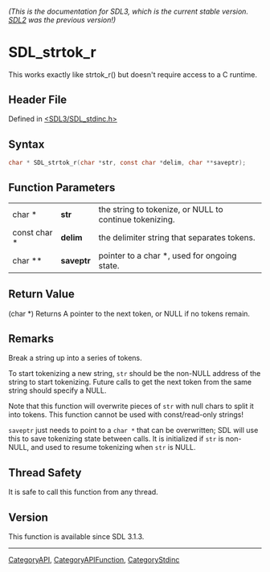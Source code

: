 ###### (This is the documentation for SDL3, which is the current stable version. [SDL2](https://wiki.libsdl.org/SDL2/) was the previous version!)
# SDL_strtok_r

This works exactly like strtok_r() but doesn't require access to a C runtime.

## Header File

Defined in [<SDL3/SDL_stdinc.h>](https://github.com/libsdl-org/SDL/blob/main/include/SDL3/SDL_stdinc.h)

## Syntax

```c
char * SDL_strtok_r(char *str, const char *delim, char **saveptr);
```

## Function Parameters

|              |             |                                                         |
| ------------ | ----------- | ------------------------------------------------------- |
| char *       | **str**     | the string to tokenize, or NULL to continue tokenizing. |
| const char * | **delim**   | the delimiter string that separates tokens.             |
| char **      | **saveptr** | pointer to a char *, used for ongoing state.            |

## Return Value

(char *) Returns A pointer to the next token, or NULL if no tokens remain.

## Remarks

Break a string up into a series of tokens.

To start tokenizing a new string, `str` should be the non-NULL address of
the string to start tokenizing. Future calls to get the next token from the
same string should specify a NULL.

Note that this function will overwrite pieces of `str` with null chars to
split it into tokens. This function cannot be used with const/read-only
strings!

`saveptr` just needs to point to a `char *` that can be overwritten; SDL
will use this to save tokenizing state between calls. It is initialized if
`str` is non-NULL, and used to resume tokenizing when `str` is NULL.

## Thread Safety

It is safe to call this function from any thread.

## Version

This function is available since SDL 3.1.3.

----
[CategoryAPI](CategoryAPI), [CategoryAPIFunction](CategoryAPIFunction), [CategoryStdinc](CategoryStdinc)

